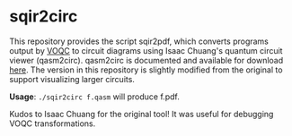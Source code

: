 # sqir2circ

This repository provides the script sqir2pdf, which converts programs output by [VOQC](https://github.com/inQWIRE/SQIR) to circuit diagrams using Isaac Chuang's quantum circuit viewer (qasm2circ). qasm2circ is documented and available for download [here](https://www.media.mit.edu/quanta/qasm2circ/). The version in this repository is slightly modified from the original to support visualizing larger circuits.

**Usage**: `./sqir2circ f.qasm` will produce f.pdf. 

Kudos to Isaac Chuang for the original tool! It was useful for debugging VOQC transformations.